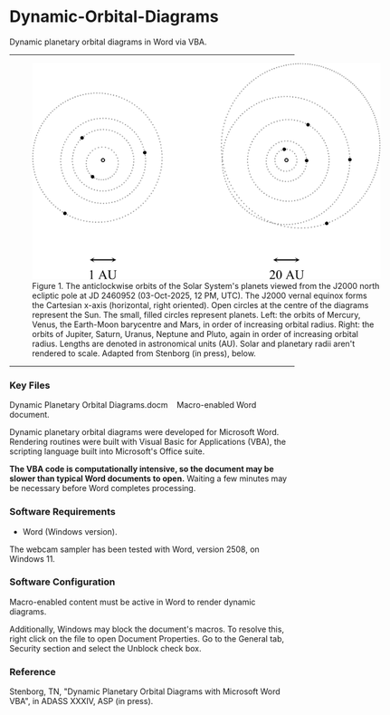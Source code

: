 # Dynamic-Orbital-Diagrams

Dynamic planetary orbital diagrams in Word via VBA.

---

<figure style="width:616px;">
  <img src="Orbital_Diagrams_Example.png" alt="The anticlockwise orbits of the Solar System's planets viewed from the J2000 north ecliptic pole at JD 2460952." width="616" height="382">
  <figcaption>Figure 1. The anticlockwise orbits of the Solar System's planets viewed from the J2000 north ecliptic pole at JD 2460952 (03-Oct-2025, 12 PM, UTC). The J2000 vernal equinox forms the Cartesian x-axis (horizontal, right oriented). Open circles at the centre of the diagrams represent the Sun. The small, filled circles represent planets. Left: the orbits of Mercury, Venus, the Earth-Moon barycentre and Mars, in order of increasing orbital radius. Right: the orbits of Jupiter, Saturn, Uranus, Neptune and Pluto, again in order of increasing orbital radius. Lengths are denoted in astronomical units (AU). Solar and planetary radii aren't rendered to scale. Adapted from Stenborg (in press), below.</figcaption>
</figure>

---

### Key Files

Dynamic Planetary Orbital Diagrams.docm &nbsp;&nbsp; Macro-enabled Word document.

Dynamic planetary orbital diagrams were developed for Microsoft Word. Rendering routines were built with Visual Basic for Applications (VBA), the scripting language built into Microsoft's Office suite.

<b>The VBA code is computationally intensive, so the document may be slower than typical Word documents to open.</b> Waiting a few minutes may be necessary before Word completes processing.

### Software Requirements

- Word (Windows version).

The webcam sampler has been tested with Word, version 2508, on Windows 11.

### Software Configuration

Macro-enabled content must be active in Word to render dynamic diagrams.

Additionally, Windows may block the document's macros. To resolve this, right click on the file to open Document Properties. Go to the General tab, Security section and select the Unblock check box.

### Reference

Stenborg, TN, "Dynamic Planetary Orbital Diagrams with Microsoft Word VBA", in ADASS XXXIV, ASP (in press).
